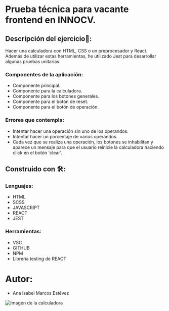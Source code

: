 # Prueba técnica para vacante frontend en INNOCV.

## Descripción del ejercicio:rocket::

 Hacer una calculadora con HTML, CSS o un preprocesador y React.
 Además de utilizar estas herramientas, he utilizado Jest para desarrollar algunas pruebas unitarias.

### Componentes de la aplicación:

- Componente principal.
- Componente para la calculadora.
- Componente para los botones generales.
- Componente para el botón de reset.
- Componente para el botón de operación.


### Errores que contempla:
- Intentar hacer una operación sin uno de los operandos.
- Intentar hacer un porcentaje de varios operandos.
- Cada vez que se realiza una operación, los botones se inhabilitan y aparece un mensaje para que el usuario reinicie la calculadora haciendo click en el botón 'clear'.


## Construido con 🛠️:

### Lenguajes:

- HTML
- SCSS
- JAVASCRIPT
- REACT
- JEST

### Herramientas:

- VSC
- GITHUB
- NPM
- Librería testing de REACT

# Autor:

- Ana Isabel Marcos Estévez

![Imagen de la calculadora](https://github.com/Aimarest/Calculadora-en-React/main/docs/images/image.png)